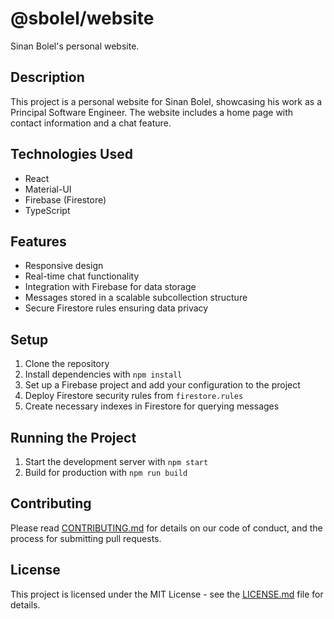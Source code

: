 # @sbolel/website

Sinan Bolel's personal website.

## Description

This project is a personal website for Sinan Bolel, showcasing his work as a Principal Software Engineer. The website includes a home page with contact information and a chat feature.

## Technologies Used

- React
- Material-UI
- Firebase (Firestore)
- TypeScript

## Features

- Responsive design
- Real-time chat functionality
- Integration with Firebase for data storage
- Messages stored in a scalable subcollection structure
- Secure Firestore rules ensuring data privacy

## Setup

1. Clone the repository
2. Install dependencies with `npm install`
3. Set up a Firebase project and add your configuration to the project
4. Deploy Firestore security rules from `firestore.rules`
5. Create necessary indexes in Firestore for querying messages

## Running the Project

1. Start the development server with `npm start`
2. Build for production with `npm run build`

## Contributing

Please read [CONTRIBUTING.md](CONTRIBUTING.md) for details on our code of conduct, and the process for submitting pull requests.

## License

This project is licensed under the MIT License - see the [LICENSE.md](LICENSE.md) file for details.
